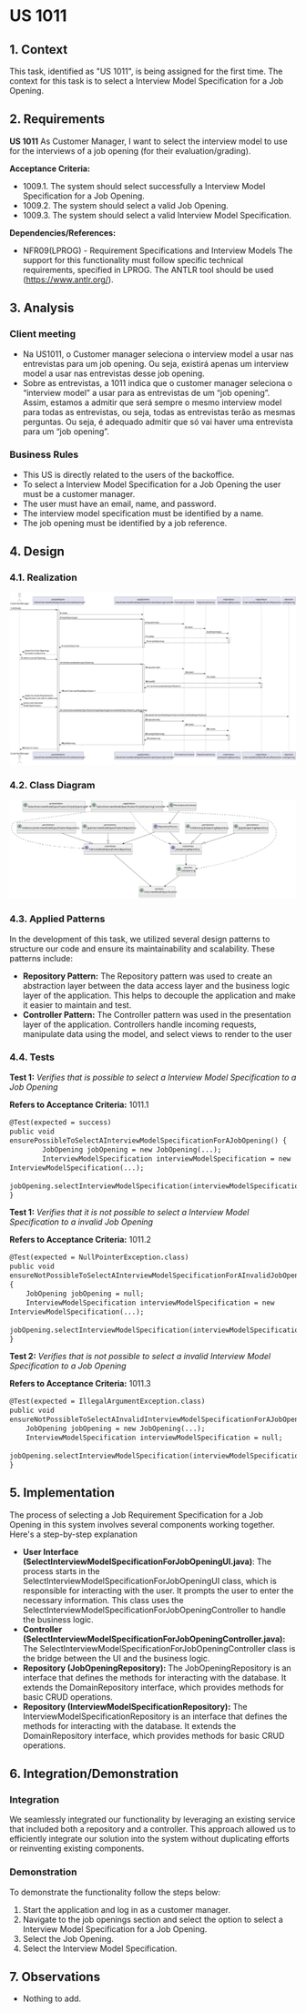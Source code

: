 # US 1011

## 1. Context

This task, identified as "US 1011", is being assigned for the first time. The context for this task is to select a Interview Model Specification for a Job Opening.

## 2. Requirements

**US 1011** As Customer Manager, I want to select the interview model to use for the interviews of a job opening (for their evaluation/grading).

**Acceptance Criteria:**
- 1009.1. The system should select successfully a Interview Model Specification for a Job Opening.
- 1009.2. The system should select a valid Job Opening.
- 1009.3. The system should select a valid Interview Model Specification.

**Dependencies/References:**

- NFR09(LPROG) - Requirement Specifications and Interview Models The support
  for this functionality must follow specific technical requirements, specified in LPROG.
  The ANTLR tool should be used (https://www.antlr.org/).

## 3. Analysis

### Client meeting

-  Na US1011, o Customer manager seleciona o interview model a usar nas entrevistas para um job opening. Ou seja, existirá apenas um interview model a usar nas entrevistas desse job opening.
-  Sobre as entrevistas, a 1011 indica que o customer manager seleciona o “interview model” a usar para as entrevistas de um “job opening”. Assim, estamos a admitir que será sempre o mesmo interview model para todas as entrevistas, ou seja, todas as entrevistas terão as mesmas perguntas. Ou seja, é adequado admitir que só vai haver uma entrevista para um “job opening”.

### Business Rules

- This US is directly related to the users of the backoffice.
- To select a Interview Model Specification for a Job Opening the user must be a customer manager.
- The user must have an email, name, and password.
- The interview model specification must be identified by a name.
- The job opening must be identified by a job reference.

## 4. Design

### 4.1. Realization

![SD](SD/SD.svg)

### 4.2. Class Diagram

![CD](CD/CD.svg)

### 4.3. Applied Patterns

In the development of this task, we utilized several design patterns to structure our code and ensure its
maintainability and scalability. These patterns include:


- **Repository Pattern:** The Repository pattern was used to create an abstraction layer between the data access layer
  and the business logic layer of the application. This helps to decouple the application and make it easier to maintain
  and test.
- **Controller Pattern:** The Controller pattern was used in the presentation layer of the application. Controllers
  handle incoming requests, manipulate data using the model, and select views to render to the user

### 4.4. Tests

**Test 1:** *Verifies that is possible to select a Interview Model Specification to a Job Opening*

**Refers to Acceptance Criteria:** 1011.1

```
@Test(expected = success)
public void ensurePossibleToSelectAInterviewModelSpecificationForAJobOpening() {
        JobOpening jobOpening = new JobOpening(...);
        InterviewModelSpecification interviewModelSpecification = new InterviewModelSpecification(...);
        jobOpening.selectInterviewModelSpecification(interviewModelSpecification);
}
```

**Test 1:** *Verifies that it is not possible to select a Interview Model Specification to a invalid Job Opening*

**Refers to Acceptance Criteria:** 1011.2


```
@Test(expected = NullPointerException.class)
public void ensureNotPossibleToSelectAInterviewModelSpecificationForAInvalidJobOpening() {
	JobOpening jobOpening = null;
	InterviewModelSpecification interviewModelSpecification = new InterviewModelSpecification(...);
        jobOpening.selectInterviewModelSpecification(interviewModelSpecification);
}
````

**Test 2:** *Verifies that is not possible to select a invalid Interview Model Specification to a Job Opening*

**Refers to Acceptance Criteria:** 1011.3

```
@Test(expected = IllegalArgumentException.class)
public void ensureNotPossibleToSelectAInvalidInterviewModelSpecificationForAJobOpening()
    JobOpening jobOpening = new JobOpening(...);
    InterviewModelSpecification interviewModelSpecification = null;
    jobOpening.selectInterviewModelSpecification(interviewModelSpecification);
}
```

## 5. Implementation

The process of selecting a Job Requirement Specification for a Job Opening in this system involves several components working together. Here's a step-by-step
explanation

- **User Interface (SelectInterviewModelSpecificationForJobOpeningUI.java)**: The process starts in the SelectInterviewModelSpecificationForJobOpeningUI class, which is
  responsible for interacting
  with the user. It prompts the user to enter the necessary information.
  This class uses the SelectInterviewModelSpecificationForJobOpeningController to handle the business logic.
- **Controller (SelectInterviewModelSpecificationForJobOpeningController.java):** The SelectInterviewModelSpecificationForJobOpeningController class is the bridge between the
  UI and the business
  logic.
- **Repository (JobOpeningRepository):** The JobOpeningRepository is an interface that defines the methods for
  interacting with the
  database. It extends the DomainRepository interface, which provides methods for basic CRUD operations.
- **Repository (InterviewModelSpecificationRepository):** The InterviewModelSpecificationRepository is an interface that defines the methods for
  interacting with the
  database. It extends the DomainRepository interface, which provides methods for basic CRUD operations.

## 6. Integration/Demonstration

### Integration

We seamlessly integrated our functionality by leveraging an existing service that included both a repository and a
controller. This approach allowed us to efficiently integrate our solution into the system without duplicating efforts
or reinventing existing components.

### Demonstration

To demonstrate the functionality follow the steps below:

1. Start the application and log in as a customer manager.
2. Navigate to the job openings section and select the option to select a Interview Model Specification for a Job Opening.
3. Select the Job Opening.
4. Select the Interview Model Specification.

## 7. Observations

- Nothing to add.